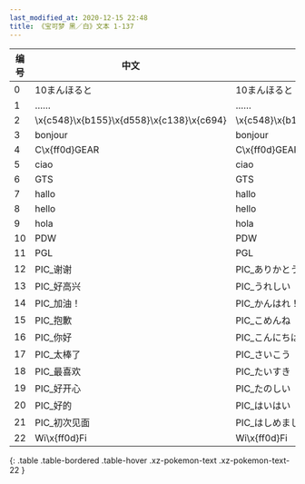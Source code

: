 ```yaml
---
last_modified_at: 2020-12-15 22:48
title: 《宝可梦 黑／白》文本 1-137
---
```

| 编号 | 中文 | 日文假名 | 日文汉字 |
| ---- | ---- | ---- | --- |
| 0 | 10まんほると | 10まんほると | 10まんほると |
| 1 | …… | …… | …… |
| 2 | \x{c548}\x{b155}\x{d558}\x{c138}\x{c694} | \x{c548}\x{b155}\x{d558}\x{c138}\x{c694} | \x{c548}\x{b155}\x{d558}\x{c138}\x{c694} |
| 3 | bonjour | bonjour | bonjour |
| 4 | C\x{ff0d}GEAR | C\x{ff0d}GEAR | C\x{ff0d}GEAR |
| 5 | ciao | ciao | ciao |
| 6 | GTS | GTS | GTS |
| 7 | hallo | hallo | hallo |
| 8 | hello | hello | hello |
| 9 | hola | hola | hola |
| 10 | PDW | PDW | PDW |
| 11 | PGL | PGL | PGL |
| 12 | PIC_谢谢 | PIC_ありかとう | PIC_ありかとう |
| 13 | PIC_好高兴 | PIC_うれしい | PIC_うれしい |
| 14 | PIC_加油！ | PIC_かんはれ！ | PIC_かんはれ！ |
| 15 | PIC_抱歉 | PIC_こめんね | PIC_こめんね |
| 16 | PIC_你好 | PIC_こんにちは | PIC_こんにちは |
| 17 | PIC_太棒了 | PIC_さいこう | PIC_さいこう |
| 18 | PIC_最喜欢 | PIC_たいすき | PIC_たいすき |
| 19 | PIC_好开心 | PIC_たのしい | PIC_たのしい |
| 20 | PIC_好的 | PIC_はいはい | PIC_はいはい |
| 21 | PIC_初次见面 | PIC_はしめまして | PIC_はしめまして |
| 22 | Wi\x{ff0d}Fi | Wi\x{ff0d}Fi | Wi\x{ff0d}Fi |
{: .table .table-bordered .table-hover .xz-pokemon-text .xz-pokemon-text-22 }